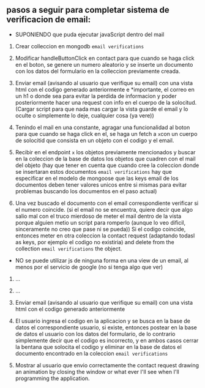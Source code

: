 ## pasos a seguir para completar sistema de verificacion de email:

- SUPONIENDO que puda ejecutar javaScript dentro del mail

1. Crear colleccion en mongodb `email verifications`

2. Modificar handleButtonClick en contact para que cuando se haga click en el boton, se genere un numero aleatorio y se inserte un documento con los datos del formulario en la colleccion previamente creada.

3. Enviar email (avisando al usuario que verifique su email) con una vista html con el codigo generado anteriormente e \*importante, el correo en un h1 o donde sea para evitar la perdida de informacion y poder posteriormente hacer una request con info en el cuerpo de la solocitud. (Cargar script para que nada mas cargar la vista guarde el email y lo oculte o simplemente lo deje, cualquier cosa (ya vere))

4. Tenindo el mail en una constante, agragar una funcionalidad al boton para que cuando se haga click en el, se haga un fetch a `x`con un cuerpo de solocitid que consista en un objeto con el codigo y el email.

5. Recibir en el endpoint `x` los objetos previamente mencionados y buscar en la coleccion de la base de datos los objetos que cuadren con el mail del objeto (hay que tener en cuenta que cuando cree la coleccion donde se insertaran estos documentos `email verifications` hay que especificar en el modelo de mongoose que las keys email de los documentos deben tener valores unicos entre si mismas para evitar problemas buscando los documentos en el paso actual)

6. Una vez buscado el documento con el email correspondiente verificar si el numero coincide. (si el email no se encuentra, quiere decir que algo salio mal con el truco mierdoso de meter el mail dentro de la vista porque alguien metio un script para romperlo (aunque lo veo dificil, sinceramente no creo que pase ni se pueda)) Si el codigo coincide, entonces meter en otra coleccion la contact request (adaptando todasl as keys, por ejemplo el codigo no existiria) and delete from the collection `email verifications` the object.

- NO se puede utilizar js de ninguna forma en una view de un email, al menos por el servicio de google (no si tenga algo que ver)

1. ...

2. ...

3. Enviar email (avisando al usuario que verifique su email) con una vista html con el codigo generado anteriormente

4. El usuario ingresa el codigo en la aplicacion y se busca en la base de datos el correspondiente usuario, si existe, entonces postear en la base de datos el usuario con los datos del formulario, de lo contrario simplemente decir que el codigo es incorrecto, y en ambos casos cerrar la bentana que solocita el codigo y eliminar en la base de datos el documento encontrado en la coleccion `email verifications`

5. Mostrar al usuario que envio correctamente the contact request drawing an animation by closing the window or what ever I'll see when I'll programming the application.
